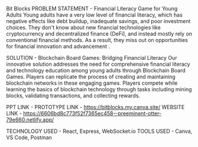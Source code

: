Bit Blocks 
PROBLEM STATEMENT - Financial Literacy Game for Young Adults 
Young adults have a very low level of financial literacy, which has negative effects like debt buildup, inadequate savings, and poor investment choices. They don't know about new financial technologies like cryptocurrency and decentralized finance (DeFi), and instead mostly rely on conventional financial methods. As a result, they miss out on opportunities for financial innovation and advancement .

SOLUTION - Blockchain Board Games: Bridging Financial Literacy
Our innovative solution addresses the need for comprehensive financial literacy and technology education among young adults through Blockchain Board Games. Players can replicate the process of creating and maintaining blockchain networks in these engaging games. Players compete while learning the basics of blockchain technology through tasks including mining blocks, validating transactions, and collecting rewards. 

PPT LINK - 
PROTOTYPE LINK - https://bitblocks.my.canva.site/
WEBSITE LINK - https://6606bd8c773f52f7365ec458--preeminent-otter-79e660.netlify.app/

TECHNOLOGY USED - React, Express, WebSocket.io
TOOLS USED - Canva, VS Code, Postman






